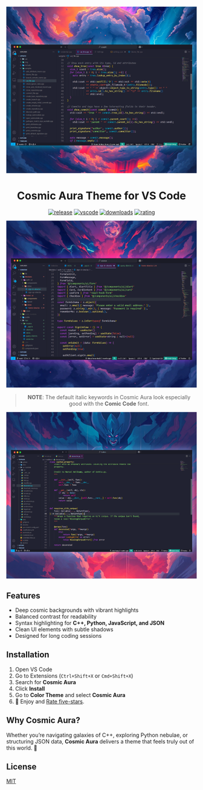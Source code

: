 <div align="center">

![Cosmic Aura cpp preview](images/CPP.png)

# Cosmic Aura Theme for VS Code

[![release](https://img.shields.io/github/release/NimaPoorarshadi/CosmicAuraTheme.svg?style=for-the-badge&logo=github&logoColor=white&colorA=2b303b&colorB=00e8c6)](https://github.com/NimaPoorarshadi/CosmicAuraTheme/releases/latest)
[![vscode](https://img.shields.io/badge/VS_Code-v1.103+-373277.svg?style=for-the-badge&logo=visual-studio-code&logoColor=white&colorA=2b303b&colorB=7cb7ff)](https://code.visualstudio.com/updates/v1_103)
[![downloads](https://img.shields.io/visual-studio-marketplace/d/NimaPoorarshadi.cosmic-aura?style=for-the-badge&logo=docusign&logoColor=white&colorA=2b303b&colorB=96E072)](https://marketplace.visualstudio.com/items?itemName=NimaPoorarshadi.cosmic-aura)
[![rating](https://img.shields.io/visual-studio-marketplace/stars/NimaPoorarshadi.cosmic-aura?style=for-the-badge&logo=reverbnation&logoColor=white&colorA=2b303b&colorB=FFE66D)](https://marketplace.visualstudio.com/items?itemName=NimaPoorarshadi.cosmic-aura)

![Cosmic Aura Javascript preview](images/Javascript.png)

> **NOTE**: The default italic keywords in Cosmic Aura look especially good with the **Comic Code** font.

![Cosmic Aura python preview](images/Python.png)

</div>

## Features

- Deep cosmic backgrounds with vibrant highlights
- Balanced contrast for readability
- Syntax highlighting for **C++, Python, JavaScript, and JSON**
- Clean UI elements with subtle shadows
- Designed for long coding sessions

## Installation

1. Open VS Code
2. Go to Extensions (`Ctrl+Shift+X` or `Cmd+Shift+X`)
3. Search for **Cosmic Aura**
4. Click **Install**
5. Go to **Color Theme** and select **Cosmic Aura**
6. 🌟 Enjoy and [Rate five-stars](https://marketplace.visualstudio.com/items?itemName=NimaPoorarshadi.cosmic-aura&ssr=false#review-details).

## Why Cosmic Aura?

Whether you’re navigating galaxies of C++, exploring Python nebulae, or structuring JSON data, **Cosmic Aura** delivers a theme that feels truly out of this world. 🚀

## License

[MIT](https://github.com/NimaPoorarshadi/CosmicAuraTheme/blob/master/LICENSE.md)
